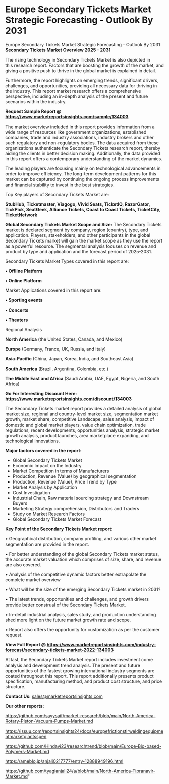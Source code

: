 # Europe Secondary Tickets Market Strategic Forecasting - Outlook By 2031
Europe Secondary Tickets Market Strategic Forecasting - Outlook By 2031
<Strong> Secondary Tickets Market Overview 2025 - 2031</strong>

The rising technology in Secondary Tickets Market is also depicted in this research report. Factors that are boosting the growth of the market, and giving a positive push to thrive in the global market is explained in detail.

Furthermore, the report highlights on emerging trends, significant drivers, challenges, and opportunities, providing all necessary data for thriving in the industry. This report market research offers a comprehensive perspective, including an in-depth analysis of the present and future scenarios within the industry.

<strong>Request Sample Report @ <a href=https://www.marketreportsinsights.com/sample/134003>https://www.marketreportsinsights.com/sample/134003</a></strong>

The market overview included in this report provides information from a wide range of resources like government organizations, established companies, trade and industry associations, industry brokers and other such regulatory and non-regulatory bodies. The data acquired from these organizations authenticate the Secondary Tickets research report, thereby aiding the clients in better decision making. Additionally, the data provided in this report offers a contemporary understanding of the market dynamics.

The leading players are focusing mainly on technological advancements in order to improve efficiency. The long-term development patterns for this market can be captured by continuing the ongoing process improvements and financial stability to invest in the best strategies.

Top Key players of Secondary Tickets Market are:

<strong>StubHub, Ticketmaster, Viagogo, Vivid Seats, TicketIQ, RazorGator, TickPick, SeatGeek, Alliance Tickets, Coast to Coast Tickets, TicketCity, TicketNetwork</strong>

<strong><b>Global Secondary Tickets Market Scope and Size:</b></strong>
The Secondary Tickets market is declared segment by company, region (country), type, and application. Players, stakeholders, and other participants in the global Secondary Tickets market will gain the market scope as they use the report as a powerful resource. The segmental analysis focuses on revenue and product by type and application and the forecast period of 2025-2031.

Secondary Tickets Market Types covered in this report are:

<strong>• Offline Platform

• Online Platform</strong>

Market Applications covered in this report are:

<strong>• Sporting events

• Concerts

• Theaters</strong> 

Regional Analysis

<strong>North America</strong> (the United States, Canada, and Mexico)

<strong>Europe</strong> (Germany, France, UK, Russia, and Italy)

<strong>Asia-Pacific</strong> (China, Japan, Korea, India, and Southeast Asia)

<strong>South America</strong> (Brazil, Argentina, Colombia, etc.)

<strong>The Middle East and Africa</strong> (Saudi Arabia, UAE, Egypt, Nigeria, and South Africa)

<strong>Go For Interesting Discount Here: <a href=https://www.marketreportsinsights.com/discount/134003>https://www.marketreportsinsights.com/discount/134003</a></strong>

The Secondary Tickets market report provides a detailed analysis of global market size, regional and country-level market size, segmentation market growth, market share, competitive Landscape, sales analysis, impact of domestic and global market players, value chain optimization, trade regulations, recent developments, opportunities analysis, strategic market growth analysis, product launches, area marketplace expanding, and technological innovations.

<strong><b>Major factors covered in the report:</b></strong>
<ul>
  <li>Global Secondary Tickets Market </li>
  <li>Economic Impact on the Industry</li>
  <li>Market Competition in terms of Manufacturers</li>
  <li>Production, Revenue (Value) by geographical segmentation</li>
  <li>Production, Revenue (Value), Price Trend by Type</li>
  <li>Market Analysis by Application</li>
  <li>Cost Investigation</li>
  <li>Industrial Chain, Raw material sourcing strategy and Downstream Buyers</li>
  <li>Marketing Strategy comprehension, Distributors and Traders</li>
  <li>Study on Market Research Factors</li>
  <li>Global Secondary Tickets Market Forecast</li>
</ul>

<strong><b>Key Point of the Secondary Tickets Market report:</b></strong>

• Geographical distribution, company profiling, and various other market segmentation are provided in the report.

• For better understanding of the global Secondary Tickets market status, the accurate market valuation which comprises of size, share, and revenue are also covered.

• Analysis of the competitive dynamic factors better extrapolate the complete market overview

• What will be the size of the emerging Secondary Tickets market in 2031?

• The latest trends, opportunities and challenges, and growth drivers provide better construal of the Secondary Tickets Market.

• In-detail industrial analysis, sales study, and production understanding shed more light on the future market growth rate and scope.

• Report also offers the opportunity for customization as per the customer request.

<strong><b>View Full Report @ <a href=https://www.marketreportsinsights.com/industry-forecast/secondary-tickets-market-2022-134003>https://www.marketreportsinsights.com/industry-forecast/secondary-tickets-market-2022-134003</a></b></strong>


At last, the Secondary Tickets Market report includes investment come analysis and development trend analysis. The present and future opportunities of the fastest growing international industry segments are coated throughout this report. This report additionally presents product specification, manufacturing method, and product cost structure, and price structure.

<strong>Contact Us:</strong>
sales@marketreportsinsights.com

<strong>Our other reports:</strong>

<a href=https://github.com/sayysaif/market-research/blob/main/North-America-Rotary-Piston-Vacuum-Pumps-Market.md>https://github.com/sayysaif/market-research/blob/main/North-America-Rotary-Piston-Vacuum-Pumps-Market.md</a>

<a href=https://issuu.com/reportsinsights24/docs/europefrictionstirweldingequipmentmarketgiantsspen>https://issuu.com/reportsinsights24/docs/europefrictionstirweldingequipmentmarketgiantsspen</a>

<a href=https://github.com/Hindavi23/researchtrend/blob/main/Europe-Bio-based-Polymers-Market.md>https://github.com/Hindavi23/researchtrend/blob/main/Europe-Bio-based-Polymers-Market.md</a>

<a href=https://ameblo.jp/anjali0217777/entry-12888949196.html>https://ameblo.jp/anjali0217777/entry-12888949196.html</a>

<a href=https://github.com/tyagianjali24/a/blob/main/North-America-Tipranavir-Market.md>https://github.com/tyagianjali24/a/blob/main/North-America-Tipranavir-Market.md</a>"
